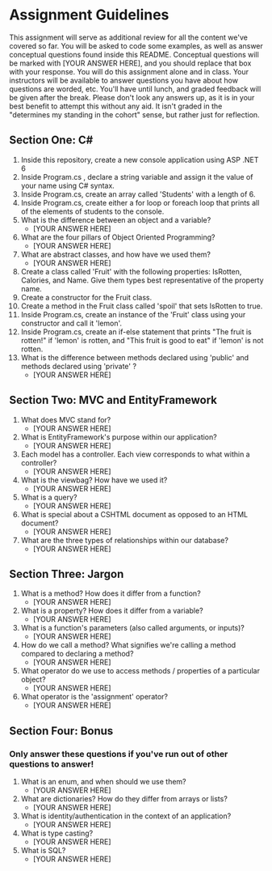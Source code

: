 # Assignment Guidelines
This assignment will serve as additional review for all the content we've covered so far. You will be asked to code some examples, as well as answer conceptual questions found inside this README. Conceptual questions will be marked with [YOUR ANSWER HERE], and you should replace that box with your response. You will do this assignment alone and in class. Your instructors will be available to answer questions you have about how questions are worded, etc. You'll have until lunch, and graded feedback will be given after the break. Please don't look any answers up, as it is in your best benefit to attempt this without any aid. It isn't graded in the "determines my standing in the cohort" sense, but rather just for reflection.
## Section One: C#
1. Inside this repository, create a new console application using ASP .NET 6
2. Inside Program.cs , declare a string variable and assign it the value of your name using C# syntax.
3. Inside Program.cs, create an array called 'Students' with a length of 6.
4. Inside Program.cs, create either a for loop or foreach loop that prints all of the elements of students to the console.
5. What is the difference between an object and a variable? 
	- [YOUR ANSWER HERE]
6. What are the four pillars of Object Oriented Programming?
	- [YOUR ANSWER HERE] 
7. What are abstract classes, and how have we used them? 
	- [YOUR ANSWER HERE] 
8. Create a class called 'Fruit' with the following properties: IsRotten, Calories, and Name. Give them types best representative of the property name.
9. Create a constructor for the Fruit class.
10. Create a method in the Fruit class called 'spoil' that sets IsRotten to true.
11. Inside Program.cs, create an instance of the 'Fruit' class using your constructor and call it 'lemon'.
12. Inside Program.cs, create an if-else statement that prints "The fruit is rotten!" if 'lemon' is rotten, and "This fruit is good to eat" if 'lemon' is not rotten.
13. What is the difference between methods declared using 'public' and methods declared using 'private' ?
	- [YOUR ANSWER HERE]
## Section Two: MVC and EntityFramework
1. What does MVC stand for? 
	- [YOUR ANSWER HERE]
2. What is EntityFramework's purpose within our application? 
	- [YOUR ANSWER HERE]
3. Each model has a controller. Each view corresponds to what within a controller?
	- [YOUR ANSWER HERE]
4. What is the viewbag? How have we used it?
	- [YOUR ANSWER HERE]
5. What is a query?
	- [YOUR ANSWER HERE]
6. What is special about a CSHTML document as opposed to an HTML document?
	- [YOUR ANSWER HERE]
7. What are the three types of relationships within our database?
	- [YOUR ANSWER HERE]
## Section Three: Jargon
1. What is a method? How does it differ from a function?
	- [YOUR ANSWER HERE]
2. What is a property? How does it differ from a variable?
	- [YOUR ANSWER HERE]
3. What is a function's parameters (also called arguments, or inputs)?
	- [YOUR ANSWER HERE]
4. How do we call a method? What signifies we're calling a method compared to declaring a method?
	- [YOUR ANSWER HERE]
5. What operator do we use to access methods / properties of a particular object?
	- [YOUR ANSWER HERE]
6. What operator is the 'assignment' operator?
	- [YOUR ANSWER HERE]
## Section Four: Bonus
### Only answer these questions if you've run out of other questions to answer!
1. What is an enum, and when should we use them?
	- [YOUR ANSWER HERE]
2. What are dictionaries? How do they differ from arrays or lists?
	- [YOUR ANSWER HERE]
3. What is identity/authentication in the context of an application?
	- [YOUR ANSWER HERE]
4. What is type casting?
	- [YOUR ANSWER HERE]
5. What is SQL?
	- [YOUR ANSWER HERE]
